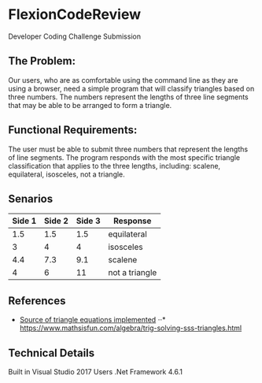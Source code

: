 ﻿# FlexionCodeReview
Developer Coding Challenge Submission

## The Problem: 
Our users, who are as comfortable using the command line as they are using a browser, need a simple program that will classify triangles based on three numbers. The numbers represent the lengths of three line segments that may be able to be arranged to form a triangle.

## Functional Requirements:
The user must be able to submit three numbers that represent the lengths of line segments.
The program responds with the most specific triangle classification that applies to the three lengths, including: scalene, equilateral, isosceles, not a triangle.

## Senarios
| Side 1 | Side 2 | Side 3 | Response       |
| ------ |--------| ------ | -------------- |
| 1.5    | 1.5    | 1.5    | equilateral    |
| 3      | 4      | 4      | isosceles      |
| 4.4    | 7.3    | 9.1    | scalene        |
| 4      | 6      | 11     | not a triangle |

## References
* [Source of triangle equations implemented](https://www.mathsisfun.com/algebra/trig-solving-sss-triangles.html)
⋅⋅*  https://www.mathsisfun.com/algebra/trig-solving-sss-triangles.html

## Technical Details
Built in Visual Studio 2017
Users .Net Framework 4.6.1